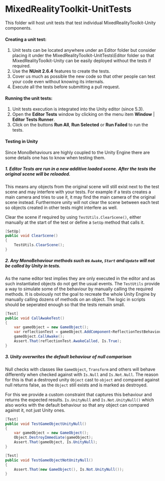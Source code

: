 # MixedRealityToolkit-UnitTests
This folder will host unit tests that test individual MixedRealityToolkit-Unity components.

#### Creating a unit test:

1. Unit tests can be located anywhere under an Editor folder but consider placing it under the MixedRealityToolkit-UnitTests\Editor folder so that MixedRealityToolkit-Unity can be easily deployed without the tests if required.
2. Use the **NUnit 2.6.4** features to create the tests.
3. Cover us much as possible the new code so that other people can test your code even without knowing its internals.
4. Execute all the tests before submitting a pull request.

#### Running the unit tests:

1. Unit tests execution is integrated into the Unity editor (since 5.3). 
2. Open the **Editor Tests** window by clicking on the menu item **Window** | **Editor Tests Runner**.
3. Click on the buttons **Run All**, **Run Selected** or **Run Failed** to run the tests. 

#### Testing in Unity

Since MonoBehaviours are highly coupled to the Unity Engine there are some details one has to know when testing them.


##### 1. Editor Tests are run in a new additive loaded scene. After the tests the original scene will be reloaded.

This means any objects from the original scene will still exist next to the test scene and may interfere with your tests. For example if a tests creates a main camera and tries to use it, it may find the main camera of the original scene instead. Furthermore unity will not clear the scene between each test so objects created in other tests might interfere as well.

Clear the scene if required by using `TestUtils.ClearScene()`, either manually at the start of the test or define a `SetUp` method that calls it.

```csharp
[SetUp]
public void ClearScene()
{
    TestUtils.ClearScene();
}
````


##### 2. Any MonoBehaviour methods such as `Awake`, `Start` and `Update` will not be called by Unity in tests.

As the name editor test implies they are only executed in the editor and as such instantiated objects do not get the usual events. 
The `TestUtils` provide a way to simulate some of the behaviour by manually calling the required methods. It is obviously not the goal to recreate the whole Unity Engine by manually calling dozens of methods on an object. The logic in scripts should be seperated enough so that the tests remain small.

```csharp
[Test]
public void CallAwakeTest()
{
    var gameObject = new GameObject();
    var reflectionTest = gameObject.AddComponent<ReflectionTestBehaviour>();
    gameObject.CallAwake();
    Assert.That(reflectionTest.AwakeCalled, Is.True);
}
```

##### 3. Unity overwrites the default behaviour of null comparison

Null checks with classes like `GameObject`, `Transform` and others will behave differently when checked against with `Is.Null` and `Is.Not.Null`. The reason for this is that a destroyed unity `Object` cast to `object` and compared against null returns false, as the `Object` still exists and is marked as destroyed.

For this we provide a custom constraint that captures this behaviour and returns the expected results. `Is.UnityNull` and `Is.Not.UnityNull()` which also works with the default behaviour so that any object can compared against it, not just Unity ones.

```csharp
[Test]
public void TestGameObjectUnityNull()
{
    var gameObject = new GameObject();
    Object.DestroyImmediate(gameObject);
    Assert.That(gameObject, Is.UnityNull);
}

[Test]
public void TestGameObjectNotUnityNull()
{
    Assert.That(new GameObject(), Is.Not.UnityNull());
}
```